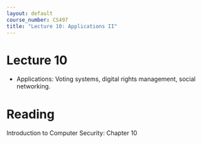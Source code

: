 ```yaml
---
layout: default
course_number: CS497
title: "Lecture 10: Applications II"
---
```


# Lecture 10

- Applications: Voting systems, digital rights management, social networking.

# Reading 

Introduction to Computer Security: Chapter 10

